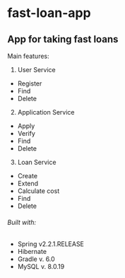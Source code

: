 # fast-loan-app
## App for taking fast loans
Main features:
1. User Service
 - Register
 - Find
 - Delete
2. Application Service
- Apply
- Verify
- Find
- Delete
3. Loan Service
- Create
- Extend
- Calculate cost
- Find
- Delete
###### Built with:
* Spring v2.2.1.RELEASE
* Hibernate
* Gradle v. 6.0
* MySQL v. 8.0.19
